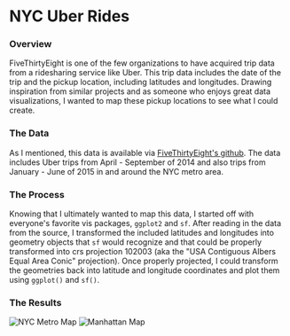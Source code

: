# NYC Uber Rides

### Overview

FiveThirtyEight is one of the few organizations to have acquired trip data from a ridesharing service like Uber.  This trip data includes the date of the trip and the pickup location, including latitudes and longitudes.  Drawing inspiration from similar projects and as someone who enjoys great data visualizations, I wanted to map these pickup locations to see what I could create.

### The Data

As I mentioned, this data is available via [FiveThirtyEight's github](https://github.com/fivethirtyeight/uber-tlc-foil-response).  The data includes Uber trips from April - September of 2014 and also trips from January - June of 2015 in and around the NYC metro area.

### The Process

Knowing that I ultimately wanted to map this data, I started off with everyone's favorite vis packages, `ggplot2` and `sf`.  After reading in the data from the source, I transformed the included latitudes and longitudes into geometry objects that `sf` would recognize and that could be properly transformed into crs projection 102003 (aka the "USA Contiguous Albers Equal Area Conic" projection).  Once properly projected, I could transform the geometries back into latitude and longitude coordinates and plot them using `ggplot()` and `sf()`.

### The Results

![NYC Metro Map](https://github.com/miguelito34/personal_projects/blob/master/nyc-rides/Maps/nyc_metro_4M.jpeg)
![Manhattan Map](https://github.com/miguelito34/personal_projects/blob/master/nyc-rides/Maps/manh_4M.jpeg)
